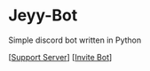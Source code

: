 # Jeyy-Bot
Simple discord bot written in Python

[[Support Server](https://discord.gg/uwKsfMzGJA)] [[Invite Bot](https://discord.com/oauth2/authorize?client_id=779783517613588520&permissions=1644959366391&scope=applications.commands%20bot)]
